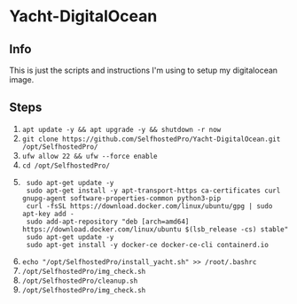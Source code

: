 # Yacht-DigitalOcean

## Info
This is just the scripts and instructions I'm using to setup my digitalocean image.

## Steps

1. `apt update -y && apt upgrade -y && shutdown -r now`
2. `git clone https://github.com/SelfhostedPro/Yacht-DigitalOcean.git /opt/SelfhostedPro/`
3. `ufw allow 22 && ufw --force enable`
4. `cd /opt/SelfhostedPro/`
5. ```
    sudo apt-get update -y
    sudo apt-get install -y apt-transport-https ca-certificates curl gnupg-agent software-properties-common python3-pip
    curl -fsSL https://download.docker.com/linux/ubuntu/gpg | sudo apt-key add -
    sudo add-apt-repository "deb [arch=amd64] https://download.docker.com/linux/ubuntu $(lsb_release -cs) stable"
    sudo apt-get update -y
    sudo apt-get install -y docker-ce docker-ce-cli containerd.io
    ```
6. `echo "/opt/SelfhostedPro/install_yacht.sh" >> /root/.bashrc`
7. `/opt/SelfhostedPro/img_check.sh`
8. `/opt/SelfhostedPro/cleanup.sh`
9. `/opt/SelfhostedPro/img_check.sh`
